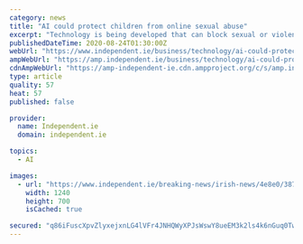 ```yaml
---
category: news
title: "AI could protect children from online sexual abuse"
excerpt: "Technology is being developed that can block sexual or violent content as it is being filmed, shared or livestreamed, which could help safeguard hundreds of thousands of children."
publishedDateTime: 2020-08-24T01:30:00Z
webUrl: "https://www.independent.ie/business/technology/ai-could-protect-children-from-online-sexual-abuse-39472145.html"
ampWebUrl: "https://amp.independent.ie/business/technology/ai-could-protect-children-from-online-sexual-abuse-39472145.html"
cdnAmpWebUrl: "https://amp-independent-ie.cdn.ampproject.org/c/s/amp.independent.ie/business/technology/ai-could-protect-children-from-online-sexual-abuse-39472145.html"
type: article
quality: 57
heat: 57
published: false

provider:
  name: Independent.ie
  domain: independent.ie

topics:
  - AI

images:
  - url: "https://www.independent.ie/breaking-news/irish-news/4e8e0/38702932.ece/AUTOCROP/w1240h700/PANews_P-8b0c93f4-6922-43ab-acb3-6bf948b72556_I1.jpg"
    width: 1240
    height: 700
    isCached: true

secured: "q86iFuscXpvZlyxejxnLG4lVFr4JNHQWyXPJsWswY8ueEM3k2ls4k6nGuq0Tw0cYMFWVkK4NdbeZSbejHjOYBK1k00AiEfpHmRf0o0VIG82Q0/3pRIc8iZFPfkRE/ACEv0l65Esbxk5yX/10wyduq6XSd3iZBH1nkCJz0BDHrVqGLkmQzAu4kncfHjQpQq6VqGF4EhKLK7E/bRIxmrSOaWnFYKRyx1BUkbE1RUZYO1m5X4x/cY5KD1vjyetnorG5QUbYmBhxFEh+xG6hyRsp3INIpZK5rx0m7j6zgpLMYDtnQjalka9Cd0fzl2ETnhFSuaJygpvNT80SXkwZcxLjow==;O1fkAcHmY4HrDSc4D85Sag=="
---
```


